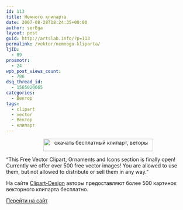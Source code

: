 ```yaml
---
id: 113
title: Немного клипарта
date: 2007-08-28T18:24:35+00:00
author: serEga
layout: post
guid: http://artslab.info/?p=113
permalink: /vektor/nemnogo-kliparta/
ljID:
  - 89
prosmotr:
  - 24
wpb_post_views_count:
  - 786
dsq_thread_id:
  - 1565020665
categories:
  - Вектор
tags:
  - clipart
  - vector
  - Вектор
  - клипарт
---
```

<center>
  <a href="http://artslab.info/wp-content/uploads/vector_clipart_design.jpg"><img src="http://artslab.info/wp-content/uploads/vector_clipart_design-300x34.jpg" alt="скачать бесплатный клипарт, веторы" title="vector_clipart_design" width="300" height="34" class="alignnone size-medium wp-image-1646" /></a>
</center>

&#8220;This Free Vector Clipart, Ornaments and Icons section is finally open! Currently we offer over 500 free vector images! You are allowed to use them, but not allowed to distribute or sell them in any way.&#8221;

На сайте <a href="http://www.clipart-design.com/" title="free clipart" target="_blank">Clipart-Design</a> авторы предоставляют более 500 картинок векторного клипарта бесплатно.

<a href="http://www.clipart-design.com/freeclipart.htm" title="Clipart Design" target="_blank">Перейти на сайт</a>